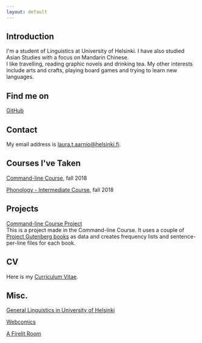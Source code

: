 ```yaml
---
layout: default
---
```


## Introduction

I'm a student of Linguistics at University of Helsinki. I have also studied Asian Studies with a focus on Mandarin Chinese.   
I like travelling, reading graphic novels and drinking tea. My other interests include arts and crafts, playing board games and trying to learn new languages.  

## Find me on

[GitHub](https://github.com/aarniolaura)

## Contact

My email address is laura.t.aarnio@helsinki.fi. 

## Courses I've Taken

[Command-line Course](https://courses.helsinki.fi/fi/KIK-LG218/126710126), fall 2018

[Phonology - Intermediate Course](https://courses.helsinki.fi/fi/KIK-LG201/124793884), fall 2018

## Projects

[Command-line Course Project](https://github.com/aarniolaura/cmdline-course)  
This is a project made in the Command-line Course. It uses a couple of [Project Gutenberg books](https://www.gutenberg.org/wiki/Main_Page) as data and creates frequency lists and sentence-per-line files for each book.

## CV

Here is my [Curriculum Vitae](/assets/documents/CV_LauraAarnio.pdf).

## Misc. 

[General Linguistics in University of Helsinki](https://www.helsinki.fi/en/faculty-of-arts/research/disciplines/languages/general-linguistics) 

[Webcomics](https://tapas.io/comics?sort_type=LIKE&browse=ALL&genre=1)

[A Firelit Room](http://adarkroom.doublespeakgames.com/)
